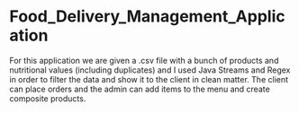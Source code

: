 # Food_Delivery_Management_Application

For this application we are given a .csv file with a bunch of products and nutritional values (including duplicates) and I used Java Streams and Regex in order to filter the data and show it to the client in clean matter. The client can place orders and the admin can add items to the menu and create composite products.

